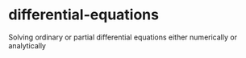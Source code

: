 # differential-equations
Solving ordinary or partial differential equations either numerically or analytically
